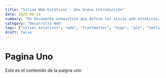 ```yaml
---
title: "Sitios Web Estáticos - Una breve Introducción"
date: 2025-08-19
summary: "Un documento exhaustivo que define los sitios web estáticos, los diferencia de los dinámicos y detalla las herramientas, implementaciones y metodologías modernas, con un enfoque en los conceptos fundamentales."
category: "Desarrollo Web"
tags: ["sitios estaticos", "web", "frontmatter", "hugo", "git", "netlify", "vercel", "github"]
draft: false
---
```


# Pagina Uno

Este es el contenido de la paigna uno